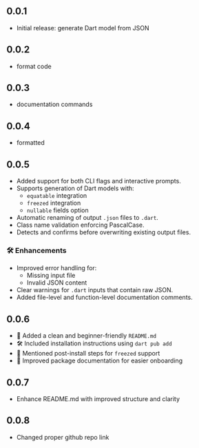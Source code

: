 ## 0.0.1
- Initial release: generate Dart model from JSON
## 0.0.2
- format code
## 0.0.3
- documentation commands
## 0.0.4
- formatted
## 0.0.5
- Added support for both CLI flags and interactive prompts.
- Supports generation of Dart models with:
  - `equatable` integration
  - `freezed` integration
  - `nullable` fields option
- Automatic renaming of output `.json` files to `.dart`.
- Class name validation enforcing PascalCase.
- Detects and confirms before overwriting existing output files.

### 🛠 Enhancements
- Improved error handling for:
  - Missing input file
  - Invalid JSON content
- Clear warnings for `.dart` inputs that contain raw JSON.
- Added file-level and function-level documentation comments.
## 0.0.6
- 📖 Added a clean and beginner-friendly `README.md`
- 🛠 Included installation instructions using `dart pub add`
- 🧪 Mentioned post-install steps for `freezed` support
- 🧰 Improved package documentation for easier onboarding
## 0.0.7
- Enhance README.md with improved structure and clarity
## 0.0.8
- Changed proper github repo link